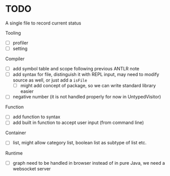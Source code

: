 # TODO

A single file to record current status

Tooling

- [ ] profiler
- [ ] setting

Compiler

- [ ] add symbol table and scope following previous ANTLR note
- [ ] add syntax for file, distinguish it with REPL input, may need to modify source as well, or just add a `isFile`
  - [ ] might add concept of package, so we can write standard library easier
- [ ] negative number (it is not handled properly for now in UntypedVisitor)

Function

- [ ] add function to syntax
- [ ] add built in function to accept user input (from command line)

Container

- [ ] list, might allow category list, boolean list as subtype of list etc.

Runtime

- [ ] graph need to be handled in browser instead of in pure Java, we need a websocket server